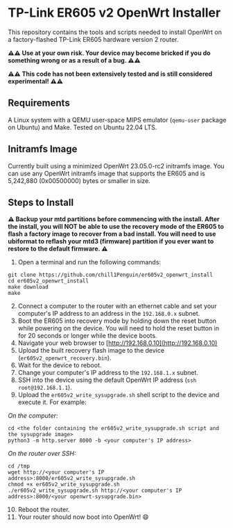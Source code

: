 # TP-Link ER605 v2 OpenWrt Installer
This repository contains the tools and scripts needed to install OpenWrt on a factory-flashed TP-Link ER605 hardware version 2 router.

**:warning::warning: Use at your own risk. Your device may become bricked if you do something wrong or as a result of a bug. :warning::warning:**

**:warning::warning: This code has not been extensively tested and is still considered experimental! :warning::warning:**

## Requirements
A Linux system with a QEMU user-space MIPS emulator (`qemu-user` package on Ubuntu) and Make.
Tested on Ubuntu 22.04 LTS.

## Initramfs Image
Currently built using a minimized OpenWrt 23.05.0-rc2 initramfs image. You can use any OpenWrt initramfs image that supports the ER605 and is 5,242,880 (0x00500000) bytes or smaller in size.

## Steps to Install

**:warning: Backup your mtd partitions before commencing with the install. After the install, you will NOT be able to use the recovery mode of the ER605 to flash a factory image to recover from a bad install. You will need to use ubiformat to reflash your mtd3 (firmware) partition if you ever want to restore to the default firmware. :warning:**

 1. Open a terminal and run the following commands:
```
git clone https://github.com/chill1Penguin/er605v2_openwrt_install
cd er605v2_openwrt_install
make download
make
```
 2. Connect a computer to the router with an ethernet cable and set your computer's IP address to an address in the `192.168.0.x` subnet.
 3. Boot the ER605 into recovery mode by holding down the reset button while powering on the device. You will need to hold the reset button in for 20 seconds or longer while the device boots.
 4. Navigate your web browser to [http://192.168.0.10](http://192.168.0.10)
 5. Upload the built recovery flash image to the device (`er605v2_openwrt_recovery.bin`).
 6. Wait for the device to reboot.
 7. Change your computer's IP address to the `192.168.1.x` subnet.
 8. SSH into the device using the default OpenWrt IP address (`ssh root@192.168.1.1`).
 9. Upload the `er605v2_write_sysupgrade.sh` shell script to the device and execute it. For example:
  
 *On the computer:*
 ```
 cd <the folder containing the er605v2_write_sysupgrade.sh script and the sysupgrade image>
 python3 -m http.server 8000 -b <your computer's IP address>
```
 *On the router over SSH:* 
```
cd /tmp
wget http://<your computer's IP address>:8000/er605v2_write_sysupgrade.sh
chmod +x er605v2_write_sysupgrade.sh
./er605v2_write_sysupgrade.sh http://<your computer's IP address>:8000/<your openwrt-sysupgrade.bin>
``` 
10. Reboot the router.
11. Your router should now boot into OpenWrt! :smile:

